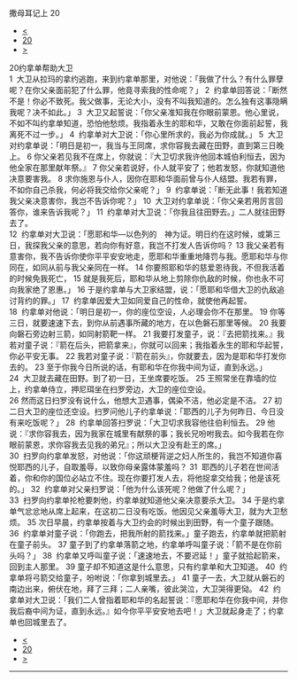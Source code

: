 ﻿





 撒母耳记上 20




* [<](bible/1SA19.md)
* [20](bible/1SA.md)
* [>](bible/1SA21.md)



 
20约拿单帮助大卫  
1  大卫从拉玛的拿约逃跑，来到约拿单那里，对他说：「我做了什么？有什么罪孽呢？在你父亲面前犯了什么罪，他竟寻索我的性命呢？」 
2  约拿单回答说：「断然不是！你必不致死。我父做事，无论大小，没有不叫我知道的。怎么独有这事隐瞒我呢？决不如此。」 
3  大卫又起誓说：「你父亲准知我在你眼前蒙恩。他心里说，不如不叫约拿单知道，恐怕他愁烦。我指着永生的耶和华，又敢在你面前起誓，我离死不过一步。」 
4  约拿单对大卫说：「你心里所求的，我必为你成就。」 
5  大卫对约拿单说：「明日是初一，我当与王同席，求你容我去藏在田野，直到第三日晚上。 
6 你父亲若见我不在席上，你就说：『大卫切求我许他回本城伯利恒去，因为他全家在那里献年祭。』 
7 你父亲若说好，仆人就平安了；他若发怒，你就知道他决意要害我。 
8 求你施恩与仆人，因你在耶和华面前曾与仆人结盟。我若有罪，不如你自己杀我，何必将我交给你父亲呢？」 
9  约拿单说：「断无此事！我若知道我父亲决意害你，我岂不告诉你呢？」 
10  大卫对约拿单说：「你父亲若用厉言回答你，谁来告诉我呢？」 
11  约拿单对大卫说：「你我且往田野去。」二人就往田野去了。  
12  约拿单对大卫说：「愿耶和华—以色列的　神为证。明日约在这时候，或第三日，我探我父亲的意思，若向你有好意，我岂不打发人告诉你吗？ 
13 我父亲若有意害你，我不告诉你使你平平安安地走，愿耶和华重重地降罚与我。愿耶和华与你同在，如同从前与我父亲同在一样。 
14 你要照耶和华的慈爱恩待我，不但我活着的时候免我死亡， 
15 就是我死后，耶和华从地上剪除你仇敌的时候，你也永不可向我家绝了恩惠。」 
16 于是约拿单与大卫家结盟，说：「愿耶和华借大卫的仇敌追讨背约的罪。」 
17  约拿单因爱大卫如同爱自己的性命，就使他再起誓。  
18  约拿单对他说：「明日是初一，你的座位空设，人必理会你不在那里。 
19 你等三日，就要速速下去，到你从前遇事所藏的地方，在以色磐石那里等候。 
20 我要向磐石旁边射三箭，如同射箭靶一样。 
21 我要打发童子，说：『去把箭找来。』我若对童子说：『箭在后头，把箭拿来』，你就可以回来；我指着永生的耶和华起誓，你必平安无事。 
22 我若对童子说：『箭在前头』，你就要去，因为是耶和华打发你去的。 
23 至于你我今日所说的话，有耶和华在你我中间为证，直到永远。」  
24  大卫就去藏在田野。到了初一日，王坐席要吃饭。 
25 王照常坐在靠墙的位上，约拿单侍立，押尼珥坐在扫罗旁边，大卫的座位空设。  
26 然而这日扫罗没有说什么，他想大卫遇事，偶染不洁，他必定是不洁。 
27 初二日大卫的座位还空设。扫罗问他儿子约拿单说：「耶西的儿子为何昨日、今日没有来吃饭呢？」 
28  约拿单回答扫罗说：「大卫切求我容他往伯利恒去。 
29 他说：『求你容我去，因为我家在城里有献祭的事；我长兄吩咐我去。如今我若在你眼前蒙恩，求你容我去见我的弟兄』；所以大卫没有赴王的席。」  
30  扫罗向约拿单发怒，对他说：「你这顽梗背逆之妇人所生的，我岂不知道你喜悦耶西的儿子，自取羞辱，以致你母亲露体蒙羞吗？ 
31  耶西的儿子若在世间活着，你和你的国位必站立不住。现在你要打发人去，将他捉拿交给我；他是该死的。」 
32  约拿单对父亲扫罗说：「他为什么该死呢？他做了什么呢？」  
33  扫罗向约拿单抡枪要刺他，约拿单就知道他父亲决意要杀大卫。 
34 于是约拿单气忿忿地从席上起来，在这初二日没有吃饭。他因见父亲羞辱大卫，就为大卫愁烦。 
35 次日早晨，约拿单按着与大卫约会的时候出到田野，有一个童子跟随。 
36  约拿单对童子说：「你跑去，把我所射的箭找来。」童子跑去，约拿单就把箭射在童子前头。 
37 童子到了约拿单落箭之地，约拿单呼叫童子说：「箭不是在你前头吗？」 
38  约拿单又呼叫童子说：「速速地去，不要迟延！」童子就拾起箭来，回到主人那里。 
39 童子却不知道这是什么意思，只有约拿单和大卫知道。 
40  约拿单将弓箭交给童子，吩咐说：「你拿到城里去。」 
41 童子一去，大卫就从磐石的南边出来，俯伏在地，拜了三拜；二人亲嘴，彼此哭泣，大卫哭得更恸。 
42  约拿单对大卫说：「我们二人曾指着耶和华的名起誓说：『愿耶和华在你我中间，并你我后裔中间为证，直到永远。』如今你平平安安地去吧！」大卫就起身走了；约拿单也回城里去了。 
* [<](bible/1SA19.md)
* [20](bible/1SA.md)
* [>](bible/1SA21.md)





---









